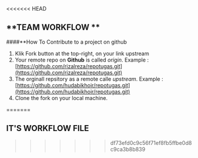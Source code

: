 <<<<<<< HEAD
## **TEAM WORKFLOW **

####**How To Contribute to a project on github
1. Klik Fork button at the top-right, on your link upstream
2. Your remote repo on **Github** is called _origin_. 
   Example : [https://github.com/rizalreza/repotugas.git](https://github.com/rizalreza/repotugas.git)
3. The orginall repsitory as a remote calle _upstream_.
   Example : [https://github.com/hudabikhoir/repotugas.git](https://github.com/hudabikhoir/repotugas.git)
4. Clone the fork on your local machine.

=======
## **IT'S WORKFLOW FILE**
>>>>>>> df73efd0c9c56f71ef8fb5ffbe0d8c9ca3b8b839

